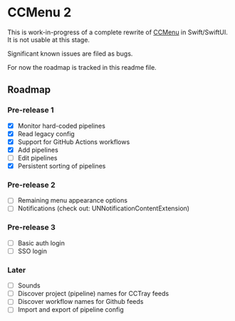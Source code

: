 # CCMenu 2

This is work-in-progress of a complete rewrite of [CCMenu](https://github.com/erikdoe/ccmenu) in Swift/SwiftUI. It is not usable at this stage.

Significant known issues are filed as bugs.

For now the roadmap is tracked in this readme file.


## Roadmap

### Pre-release 1

- [X] Monitor hard-coded pipelines
- [X] Read legacy config
- [X] Support for GitHub Actions workflows
- [X] Add pipelines 
- [ ] Edit pipelines
- [X] Persistent sorting of pipelines

### Pre-release 2

- [ ] Remaining menu appearance options
- [ ] Notifications (check out: UNNotificationContentExtension)

### Pre-release 3

- [ ] Basic auth login
- [ ] SSO login

### Later

- [ ] Sounds
- [ ] Discover project (pipeline) names for CCTray feeds
- [ ] Discover workflow names for Github feeds
- [ ] Import and export of pipeline config

